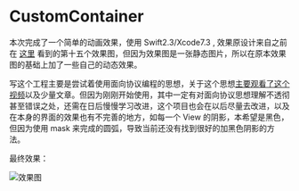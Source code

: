 # CustomContainer
本次完成了一个简单的动画效果，使用 Swift2.3/Xcode7.3 , 效果原设计来自之前在 [这里](https://www.behance.net/gallery/33128783/12-weeks-marathon-in-Sketch) 看到的第十五个效果图，但因为效果图是一张静态图片，所以在原本效果图的基础上加了一些自己的动态效果。

写这个工程主要是尝试着使用面向协议编程的思想，关于这个思想[主要观看了这个视频](https://developer.apple.com/videos/play/wwdc2015/408/)以及少量文章。但因为刚刚开始使用，其中一定有对面向协议思想理解不透彻甚至错误之处，还需在日后慢慢学习改进，这个项目也会在以后尽量去改进，以及在本身的界面的效果也有不完善的地方，如每一个 View 的阴影，本希望是黑色，但因为使用 mask 来完成的圆弧，导致当前还没有找到很好的加黑色阴影的方法。

最终效果：

![效果图](http://ww3.sinaimg.cn/large/a83274d0jw1f2mpzlii1yg208k0fvgt8.gif)